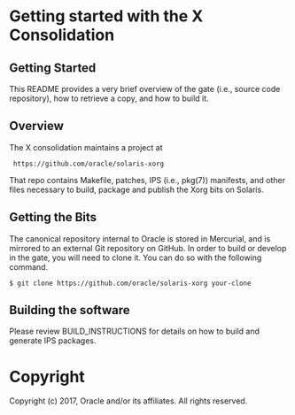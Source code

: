 # Getting started with the X Consolidation

## Getting Started
This README provides a very brief overview of the gate (i.e., source
code repository), how to retrieve a copy, and how to build it.  

## Overview
The X consolidation maintains a project at

     https://github.com/oracle/solaris-xorg

That repo contains Makefile, patches, IPS (i.e., pkg(7)) manifests,
and other files necessary to build, package and publish the Xorg bits
on Solaris.

## Getting the Bits
The canonical repository internal to Oracle is stored in Mercurial, and
is mirrored to an external Git repository on GitHub.  In order to build
or develop in the gate, you will need to clone it.  You can do so with
the following command.  

    $ git clone https://github.com/oracle/solaris-xorg your-clone

## Building the software
Please review BUILD_INSTRUCTIONS for details on how to build and generate
IPS packages.

# Copyright
Copyright (c) 2017, Oracle and/or its affiliates. All rights reserved.
